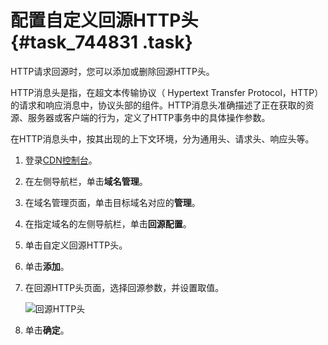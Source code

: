 # 配置自定义回源HTTP头 {#task_744831 .task}

HTTP请求回源时，您可以添加或删除回源HTTP头。

HTTP消息头是指，在超文本传输协议（ Hypertext Transfer Protocol，HTTP）的请求和响应消息中，协议头部的组件。HTTP消息头准确描述了正在获取的资源、服务器或客户端的行为，定义了HTTP事务中的具体操作参数。

在HTTP消息头中，按其出现的上下文环境，分为通用头、请求头、响应头等。

1.  登录[CDN控制台](https://cdn.console.aliyun.com)。
2.  在左侧导航栏，单击**域名管理**。
3.  在域名管理页面，单击目标域名对应的**管理**。
4.  在指定域名的左侧导航栏，单击**回源配置**。
5.  单击自定义回源HTTP头。
6.  单击**添加**。
7.  在回源HTTP头页面，选择回源参数，并设置取值。 

    ![回源HTTP头](http://static-aliyun-doc.oss-cn-hangzhou.aliyuncs.com/assets/img/601148/156653077849739_zh-CN.png)

8.  单击**确定**。

